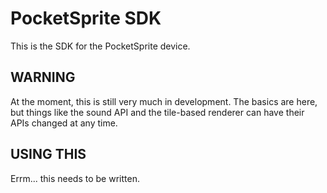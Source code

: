 PocketSprite SDK
================

This is the SDK for the PocketSprite device.

WARNING
-------

At the moment, this is still very much in development. The basics are here, but things like the sound API and the
tile-based renderer can have their APIs changed at any time.

USING THIS
----------
Errm... this needs to be written.